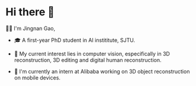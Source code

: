 # Hi there 👋

👨‍🎓 I'm Jingnan Gao, 

- 🎓 A first-year PhD student in AI instititute, SJTU.

- 🥰 My current interest lies in computer vision, especifically in 3D reconstruction, 3D editing and digital human reconstruction.
- 🤗 I'm currently an intern at Alibaba working on 3D object reconstruction on mobile devices.

<!-- 
🕑 Some stats of my Github

![GitHub stats](https://github-readme-stats.vercel.app/api?username=G-1nOnly&show_icons=true&hide=prs&theme=tokyonight) -->
